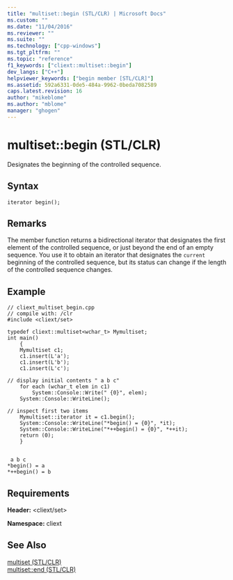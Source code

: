 ```yaml
---
title: "multiset::begin (STL/CLR) | Microsoft Docs"
ms.custom: ""
ms.date: "11/04/2016"
ms.reviewer: ""
ms.suite: ""
ms.technology: ["cpp-windows"]
ms.tgt_pltfrm: ""
ms.topic: "reference"
f1_keywords: ["cliext::multiset::begin"]
dev_langs: ["C++"]
helpviewer_keywords: ["begin member [STL/CLR]"]
ms.assetid: 592a6331-0de5-484a-9962-0beda7082589
caps.latest.revision: 16
author: "mikeblome"
ms.author: "mblome"
manager: "ghogen"
---
```

# multiset::begin (STL/CLR)
Designates the beginning of the controlled sequence.  
  
## Syntax  
  
```  
iterator begin();  
```  
  
## Remarks  
 The member function returns a bidirectional iterator that designates the first element of the controlled sequence, or just beyond the end of an empty sequence. You use it to obtain an iterator that designates the `current` beginning of the controlled sequence, but its status can change if the length of the controlled sequence changes.  
  
## Example  
  
```  
// cliext_multiset_begin.cpp   
// compile with: /clr   
#include <cliext/set>   
  
typedef cliext::multiset<wchar_t> Mymultiset;   
int main()   
    {   
    Mymultiset c1;   
    c1.insert(L'a');   
    c1.insert(L'b');   
    c1.insert(L'c');   
  
// display initial contents " a b c"   
    for each (wchar_t elem in c1)   
        System::Console::Write(" {0}", elem);   
    System::Console::WriteLine();   
  
// inspect first two items   
    Mymultiset::iterator it = c1.begin();   
    System::Console::WriteLine("*begin() = {0}", *it);   
    System::Console::WriteLine("*++begin() = {0}", *++it);   
    return (0);   
    }  
  
```  
  
```Output  
 a b c  
*begin() = a  
*++begin() = b  
```  
  
## Requirements  
 **Header:** \<cliext/set>  
  
 **Namespace:** cliext  
  
## See Also  
 [multiset (STL/CLR)](../dotnet/multiset-stl-clr.md)   
 [multiset::end (STL/CLR)](../dotnet/multiset-end-stl-clr.md)